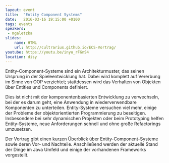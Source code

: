 ```yaml
---
layout: event
title:  "Entity Component Systems"
date:   2016-03-16 19:15:00 +0100
tags: events
speakers:
 - mgaletzka
slides:
    name: HTML
    url: http://cultrarius.github.io/ECS-Vortrag/
youtube: https://youtu.be/inyu_rFGnS4
location: disy
---
```


Entity-Component-Systeme sind ein Architekturmuster, das seinen Ursprung
in der Spieleentwicklung hat. Dabei wird komplett auf Vererbung im Sinne
von OOP verzichtet; stattdessen wird das Verhalten von Objekten über
Entities und Components definiert.

Dies ist nicht mit der komponentenbasierten Entwicklung zu verwechseln,
bei der es darum geht, eine Anwendung in wiederverwendbare Komponenten
zu unterteilen. Entity-Systeme versuchen viel mehr, einige der Probleme
der objektorientierten Programmierung zu beseitigen. Insbesondere bei
sehr dynamischen Projekten oder beim Prototyping helfen Entity-Systeme,
neue Anforderungen schnell und ohne große Refactorings umzusetzen.

Der Vortrag gibt einen kurzen Überblick über Entity-Component-Systeme
sowie deren Vor- und Nachteile. Anschließend werden der aktuelle Stand
der Dinge im Java Umfeld und einige der vorhandenen Frameworks
vorgestellt.
